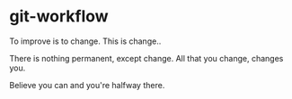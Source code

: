 # git-workflow

To improve is to change. This is change..

There is nothing permanent, except change.
All that you change, changes you.

Believe you can and you're halfway there.
